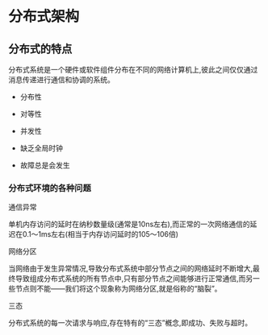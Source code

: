 # 分布式架构

## 分布式的特点

分布式系统是一个硬件或软件组件分布在不同的网络计算机上,彼此之间仅仅通过消息传递进行通信和协调的系统。

- 分布性

- 对等性

- 并发性

- 缺乏全局时钟

- 故障总是会发生

### 分布式环境的各种问题

通信异常

单机内存访问的延时在纳秒数量级(通常是10ns左右),而正常的一次网络通信的延迟在0.1〜1ms左右(相当于内存访问延时的105〜106倍)

网络分区

当网络由于发生异常情况,导致分布式系统中部分节点之间的网络延时不断增大,最终导致组成分布式系统的所有节点中,只有部分节点之间能够进行正常通信,而另一些节点则不能——我们将这个现象称为网络分区,就是俗称的“脑裂”。

三态

分布式系统的每一次请求与响应,存在特有的“三态”槪念,即成功、失败与超时。
